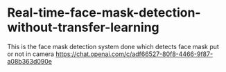 # Real-time-face-mask-detection-without-transfer-learning
This is the face mask detection system done which detects face mask put or not in camera 
https://chat.openai.com/c/adf66527-80f8-4466-9f87-a08b363d090e
